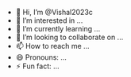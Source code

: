 - 👋 Hi, I’m @Vishal2023c
- 👀 I’m interested in ...
- 🌱 I’m currently learning ...
- 💞️ I’m looking to collaborate on ...
- 📫 How to reach me ...
- 😄 Pronouns: ...
- ⚡ Fun fact: ...

<!---
Vishal2023c/Vishal2023c is a ✨ special ✨ repository because its `README.md` (this file) appears on your GitHub profile.
You can click the Preview link to take a look at your changes.
--->
